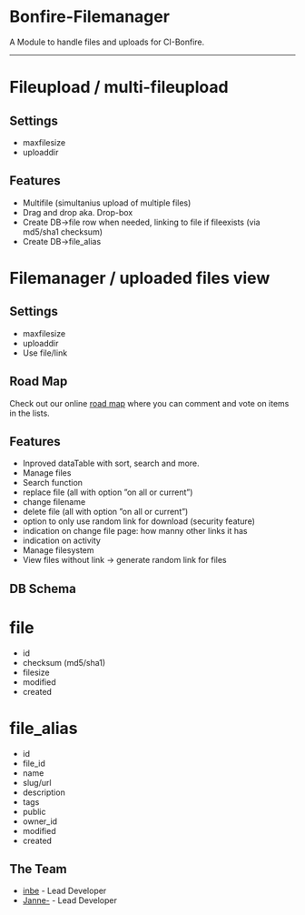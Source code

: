 Bonfire-Filemanager
===================

A Module to handle files and uploads for CI-Bonfire.

-----------------------------------------------------------------------

# Fileupload / multi-fileupload
## Settings
- maxfilesize
- uploaddir

## Features
- Multifile (simultanius upload of multiple files)
- Drag and drop aka. Drop-box
- Create DB->file row when needed, linking to file if fileexists (via md5/sha1 checksum)
- Create DB->file_alias

# Filemanager / uploaded files view

## Settings
- maxfilesize
- uploaddir
- Use file/link

## Road Map

Check out our online [road map](https://trello.com/board/file-manager/51a12c111ea77c6f79007df9) where you can comment and vote on items in the lists.


## Features

- Inproved dataTable with sort, search and more.
- Manage files
- Search function
- replace file (all with option ”on all or current”)
- change filename
- delete file (all with option ”on all or current”)
- option to only use random link for download (security feature)
- indication on change file page: how manny other links it has
- indication on activity
- Manage filesystem
- View files without link → generate random link for files




## DB Schema

# file
- id
- checksum    	(md5/sha1) 
- filesize				
- modified
- created

# file_alias
- id
- file_id
- name
- slug/url
- description
- tags
- public
- owner_id
- modified
- created

## The Team

- [inbe](https://github.com/inbe) - Lead Developer
- [Janne-](https://github.com/Janne-) - Lead Developer
